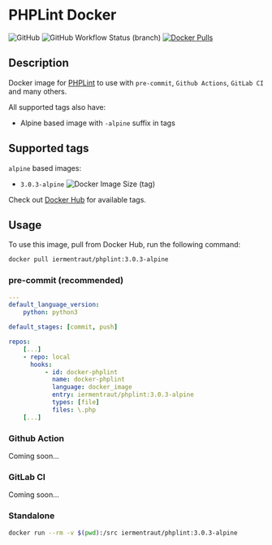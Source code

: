 # PHPLint Docker

![GitHub](https://img.shields.io/github/license/iermentraut/docker-phplint)
![GitHub Workflow Status (branch)](https://img.shields.io/github/workflow/status/iermentraut/docker-phplint/ci/master)
[![Docker Pulls](https://img.shields.io/docker/pulls/iermentraut/phplint.svg)]()

## Description

Docker image for [PHPLint](https://github.com/overtrue/phplint) to use
with `pre-commit`, `Github Actions`, `GitLab CI` and many others.

All supported tags also have:

- Alpine based image with `-alpine` suffix in tags

## Supported tags

`alpine` based images:

- `3.0.3-alpine` ![Docker Image Size (tag)](https://img.shields.io/docker/image-size/iermentraut/phplint/3.0.3)

Check out [Docker Hub](https://hub.docker.com/r/iermentraut/phplint/tags)
for available tags.

## Usage

To use this image, pull from Docker Hub, run the following command:

```bash
docker pull iermentraut/phplint:3.0.3-alpine
```

### pre-commit (recommended)

```yaml
---
default_language_version:
    python: python3

default_stages: [commit, push]

repos:
    [...]
    - repo: local
      hooks:
          - id: docker-phplint
            name: docker-phplint
            language: docker_image
            entry: iermentraut/phplint:3.0.3-alpine
            types: [file]
            files: \.php
    [...]
```

### Github Action

Coming soon...

### GitLab CI

Coming soon...

### Standalone

```bash
docker run --rm -v $(pwd):/src iermentraut/phplint:3.0.3-alpine
```
